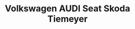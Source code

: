 ---
title: "Volkswagen AUDI Seat Skoda Tiemeyer"
url: /finnentrop/volkswagen-audi-seat-skoda-tiemeyer/
shop: Autowerkstatt
---